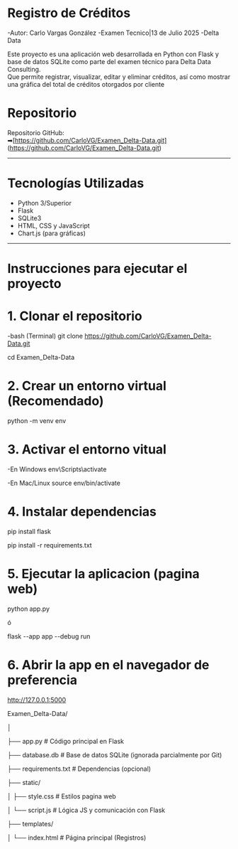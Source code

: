 # Registro de Créditos 
-Autor: Carlo Vargas González
-Examen Tecnico|13 de Julio 2025
-Delta Data 

Este proyecto es una aplicación web desarrollada en Python con Flask y base de datos SQLite como parte del examen técnico para Delta Data Consulting.  
Que permite registrar, visualizar, editar y eliminar créditos, así como mostrar una gráfica del total de créditos otorgados por cliente

# Repositorio

Repositorio GitHub:  
➡[https://github.com/CarloVG/Examen_Delta-Data.git]
(https://github.com/CarloVG/Examen_Delta-Data.git)

---

# Tecnologías Utilizadas

- Python 3/Superior
- Flask
- SQLite3
- HTML, CSS y JavaScript
- Chart.js (para gráficas)

---

# Instrucciones para ejecutar el proyecto

# 1. Clonar el repositorio

-bash (Terminal)
git clone https://github.com/CarloVG/Examen_Delta-Data.git

cd Examen_Delta-Data

# 2. Crear un entorno virtual (Recomendado)
python -m venv env

# 3. Activar el entorno vitual
-En Windows
env\Scripts\activate

-En Mac/Linux
source env/bin/activate

# 4. Instalar dependencias
pip install flask

pip install -r requirements.txt

# 5. Ejecutar la aplicacion (pagina web)
python app.py

ó

flask --app app --debug run

# 6. Abrir la app en el navegador de preferencia
http://127.0.0.1:5000

Examen_Delta-Data/

│

├── app.py                  # Código principal en Flask

├── database.db             # Base de datos SQLite (ignorada parcialmente por Git)

├── requirements.txt        # Dependencias (opcional)

├── static/

│   ├── style.css           # Estilos pagina web

│   └── script.js           # Lógica JS y comunicación con Flask

├── templates/

│   └── index.html          # Página principal (Registros)





